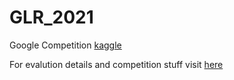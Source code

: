 # GLR_2021
Google Competition [kaggle](https://www.kaggle.com/competitions/landmark-recognition-2021)

For evalution details and competition stuff visit [here](https://www.kaggle.com/competitions/landmark-recognition-2021/overview/evaluation)
